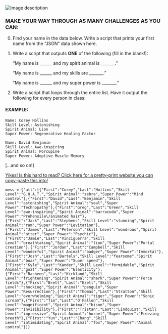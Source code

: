 
![Image description](https://github.com/csfeeser/TLG-Python/blob/master/skill%20level.png?raw=true)

### MAKE YOUR WAY THROUGH AS MANY CHALLENGES AS YOU CAN:

0. Find your name in the data below. Write a script that prints your first name from the “JSON” data shown here.

0. Write a script that outputs **ONE** of the following (fill in the blank!):

	“My name is ______ and my spirit animal is _______.”

	“My name is ______ and my skills are _______.”

	“My name is ______ and my super power is _______.” 


0. Write a script that loops through the entire list. Have it output the following for every person in class:

#### EXAMPLE:
	
    Name: Corey Hollins
	Skill Level: Astonishing
	Spirit Animal: Lion
	Super Power: Regenerative Healing Factor
		
	Name: David Benjamin
	Skill Level: Awe-inspiring
	Spirit Animal: Porcupine
	Super Power: Adoptive Muscle Memory

[...and so on!]

[Yikes! Is this hard to read? Click here for a pretty-print website you can copy-paste this into!](https://jsonformatter.org/json-pretty-print)

    mess = {"all":[{"First":"Corey","Last":"Hollins","Skill Level":"G.O.A.T.","Spirit Animal":"zebra","Super Power":"Mind control"},{"First":"David","Last":"Benjamin","Skill Level":"astonishing","Spirit Animal":"seal","Super Power":"Technopathy"},{"First":"Greg","Last":"Green","Skill Level":"awe-inspiring","Spirit Animal":"barracuda","Super Power":"Prehensile\/animated hair"},{"First":"Jack","Last":"Stephens","Skill Level":"stunning","Spirit Animal":"ram","Super Power":"Levitation"},{"First":"James","Last":"Peterson","Skill Level":"wondrous","Spirit Animal":"otter","Super Power":"Psychic"},{"First":"Jamie","Last":"Vinciguerra","Skill Level":"breathtaking","Spirit Animal":"lion","Super Power":"Portal creation"},{"First":"Jordan","Last":"Campbell","Skill Level":"wonderful","Spirit Animal":"badger","Super Power":"Immortal"},{"First":"Josh","Last":"Bartels","Skill Level":"fearsome","Spirit Animal":"boar","Super Power":"Super speed"},{"First":"Kyle","Last":"Kander","Skill Level":"formidable","Spirit Animal":"goat","Super Power":"Elasticity"},{"First":"Rasheen","Last":"Kirkland","Skill Level":"frightening","Spirit Animal":"shark","Super Power":"Force fields"},{"First":"Brett","Last":"Ezell","Skill Level":"shocking","Spirit Animal":"penguin","Super Power":"Resurrection"},{"First":"Thomas","Last":"Stratton","Skill Level":"overwhelming","Spirit Animal":"tiger","Super Power":"Sonic scream"},{"First":"Tim","Last":"O'Fallon","Skill Level":"magnificent","Spirit Animal":"bison","Super Power":"Invisibility"},{"First":"Tristan","Last":"Lindquist","Skill Level":"impressive","Spirit Animal":"hornet","Super Power":"Freezing breath"},{"First":"Yun","Last":"Chang","Skill Level":"intimidating","Spirit Animal":"fox","Super Power":"Animal control"}]}

